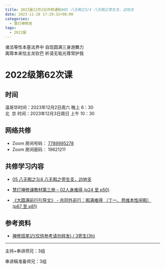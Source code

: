 ```yaml
---
title: 2022届12月2日共修通知#05 八无暇之3/4 八无暇之旁生支，边地支
date: 2023-11-28 17:29:32+08:00
categories:
  - 慧灯禅修班
tags:
  - 2022届
---
```

诸法等性本基法界中 自现圆满三身游舞力\
离障本来怙主龙钦巴 祈请无垢光尊常护我

# 2022级第62次课

## 时间

温哥华时间：2023年12月2日周六 晚上 6：30\
北  京 时间：2023年12月3日周日 上午 10：30

## 网络共修

* Zoom 房间号码： [7789995278](https://us02web.zoom.us/j/7789995278?pwd=VjZmbWJFY2k2K0E5RVB2cTNIQmhqUT09)
* Zoom 房间密码： 19621211

## 共修学习内容

* [05 八无暇之3/4
八无暇之旁生支，边地支](https://www.huidengchanxiu.net/4jx/1xm/05)
* [慧灯禅修课教材第三册 – 02人身难得 (p24 至 p50)](https://huidengchanxiu.net/books/b3/3-02)

* [《大圆满前行引导文》 -  共同外前行：暇满难得 （丁一、思维本性闲暇）(p67 至 p81)](https://www.huidengchanxiu.net/books/dymqx#2111-%E4%B8%81%E4%B8%80%E6%80%9D%E7%BB%B4%E6%9C%AC%E6%80%A7%E9%97%B2%E6%9A%87)

## 参考资料

* [禅修班笔记(仅供参考请勿转发) / 3旁生(3h)](https://bj.cxb123.cc/1xm/1-ba-wu-xia/1.3-pang-sheng/)

- - -


主持+串讲师兄：3组

串讲稿准备师兄：3组